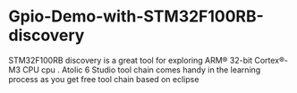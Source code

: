 # Gpio-Demo-with-STM32F100RB-discovery
STM32F100RB discovery is a great tool for exploring ARM® 32-bit Cortex®-M3 CPU cpu . Atolic 6 Studio tool chain  comes  handy in the learning process as you get free tool chain based on eclipse
